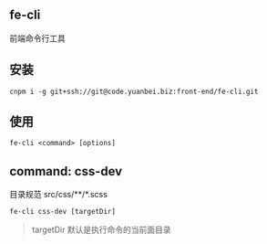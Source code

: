 fe-cli
------
前端命令行工具

## 安装
```npm
cnpm i -g git+ssh://git@code.yuanbei.biz:front-end/fe-cli.git
```

## 使用
```npm
fe-cli <command> [options]
```

## command: css-dev
目录规范 src/css/**/*.scss

```npm
fe-cli css-dev [targetDir]
```
> targetDir 默认是执行命令的当前面目录